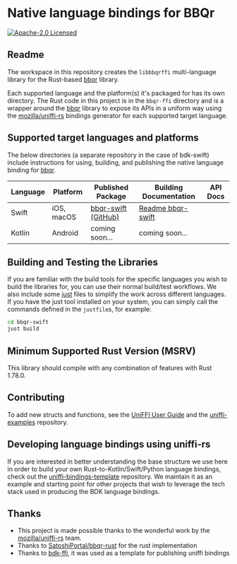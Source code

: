 # Native language bindings for BBQr

<p>
    <a href="https://github.com/bitcoinppl/bbqr-ffi/blob/master/LICENSE"><img alt="Apache-2.0 Licensed" src="https://img.shields.io/badge/Apache--2.0-blue.svg"/></a>
</p>

## Readme

The workspace in this repository creates the `libbbqrffi` multi-language library for the Rust-based
[bbqr] library.

Each supported language and the platform(s) it's packaged for has its own directory. The Rust code in this project is in the `bbqr-ffi` directory and is a wrapper around the [bbqr] library to expose its APIs in a uniform way using the [mozilla/uniffi-rs] bindings generator for each supported target language.

## Supported target languages and platforms

The below directories (a separate repository in the case of bdk-swift) include instructions for using, building, and publishing the native language binding for [bbqr].

| Language | Platform   | Published Package     | Building Documentation | API Docs |
| -------- | ---------- | --------------------- | ---------------------- | -------- |
| Swift    | iOS, macOS | [bbqr-swift (GitHub)] | [Readme bbqr-swift]    |          |
| Kotlin   | Android    | coming soon...        | coming soon...         |          |

## Building and Testing the Libraries

If you are familiar with the build tools for the specific languages you wish to build the libraries for, you can use their normal build/test workflows. We also include some [just](https://just.systems/) files to simplify the work across different languages. If you have the just tool installed on your system, you can simply call the commands defined in the `justfile`s, for example:

```sh
cd bbqr-swift
just build
```

## Minimum Supported Rust Version (MSRV)

This library should compile with any combination of features with Rust 1.78.0.

## Contributing

To add new structs and functions, see the [UniFFI User Guide] and the [uniffi-examples] repository.

## Developing language bindings using uniffi-rs

If you are interested in better understanding the base structure we use here in order to build your own Rust-to-Kotlin/Swift/Python language bindings, check out the [uniffi-bindings-template](https://github.com/thunderbiscuit/uniffi-bindings-template) repository. We maintain it as an example and starting point for other projects that wish to leverage the tech stack used in producing the BDK language bindings.

## Thanks

- This project is made possible thanks to the wonderful work by the [mozilla/uniffi-rs] team.
- Thanks to [SatoshiPortal/bbqr-rust] for the rust implementation
- Thanks to [bdk-ffi], it was used as a template for publishing uniffi bindings

[bbqr]: https://github.com/satoshiportal/bbqr-rust
[bbqr-swift]: https://github.com/bitcoinppl/bbqr-swift
[Kotlin]: https://kotlinlang.org/
[Android Studio]: https://developer.android.com/studio/
[mozilla/uniffi-rs]: https://github.com/mozilla/uniffi-rs
[uniffi-rs]: https://github.com/mozilla/uniffi-rs
[bbqr-swift (Github)]: https://github.com/bitcoinppl/bbqr-swift
[Readme bbqr-swift]: https://github.com/bitcoinppl/bbqr-swift
[SatoshiPortal/bbqr-rust]: https://github.com/satoshiportal/bbqr-rust
[UniFFI User Guide]: https://mozilla.github.io/uniffi-rs/
[uniffi-examples]: https://thunderbiscuit.github.io/uniffi-examples/
[bdk-ffi]: https://github.com/bitcoindevkit/bdk-ffi
